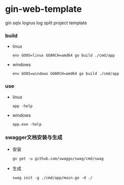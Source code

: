 # gin-web-template
gin sqlx logrus log split project template

### build

- linux
  ```shell
  env GOOS=linux GOARCH=amd64 go build ./cmd/app
   ```
- windows
    ```shell
   env GOOS=windows GOARCH=amd64 go build ./cmd/app
   ```

### use

- linux
  ```shell
  app -help
   ```
- windows
    ```shell
  app.exe -help
   ```

### swagger文档安装与生成

- 安装
  ```shell
  go get -u github.com/swaggo/swag/cmd/swag
  ```

- 生成
  ```shell
  swag init -g ./cmd/app/main.go -d ./
  ```